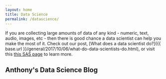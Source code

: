 ```yaml
---
layout: home
title: Data Science
permalink: /datascience/
---
```

<!-- &#128679; &nbsp; Page under construction. -->

If you are collecting large amounts of data of any kind - numeric,
text, audio, images, etc - then there is good chance a data scientist
can help you make the most of it. Check out our post, [What does a
data scientist do?]({{ base.url
}}/general/2017/10/06/what-do-data-scientists-do.html), or visit this
[this SAS
page](https://www.sas.com/en_nz/insights/analytics/what-is-a-data-scientist.html) to learn more.

## Anthony's Data Science Blog
